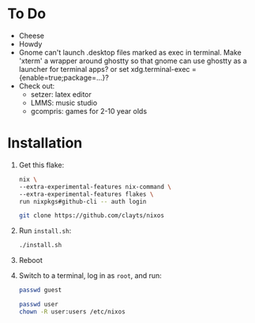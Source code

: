 # To Do

- Cheese
- Howdy
- Gnome can't launch .desktop files marked as exec in terminal. Make 'xterm' a wrapper around ghostty so that gnome can use ghostty as a launcher for terminal apps? or set xdg.terminal-exec = {enable=true;package=...}?
- Check out:
	- setzer: latex editor
  - LMMS: music studio
  - gcompris: games for 2-10 year olds


# Installation

1. Get this flake:

    ```bash
    nix \
    --extra-experimental-features nix-command \
    --extra-experimental-features flakes \
    run nixpkgs#github-cli -- auth login

    git clone https://github.com/clayts/nixos
    ```

1. Run `install.sh`:

    ```bash
   ./install.sh
    ```

1. Reboot

1. Switch to a terminal, log in as `root`, and run:

    ```bash
    passwd guest

    passwd user
    chown -R user:users /etc/nixos
    ```
